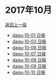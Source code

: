# 2017年10月

<a href="/#/days/2017/index">返回上一级</a>

- <a href="/#/days/2017/10/daqu-10-01">daqu-10-01 日报</a>
- <a href="/#/days/2017/10/daqu-10-03">daqu-10-03 日报</a>
- <a href="/#/days/2017/10/daqu-10-06">daqu-10-06 日报</a>
- <a href="/#/days/2017/10/daqu-10-07">daqu-10-07 日报</a>
- <a href="/#/days/2017/10/daqu-10-08">daqu-10-08 日报</a>
- <a href="/#/days/2017/10/daqu-10-09">daqu-10-09 日报</a>
- <a href="/#/days/2017/10/daqu-10-10">daqu-10-10 日报</a>


